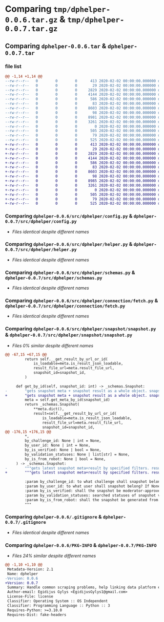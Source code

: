 # Comparing `tmp/dphelper-0.0.6.tar.gz` & `tmp/dphelper-0.0.7.tar.gz`

## Comparing `dphelper-0.0.6.tar` & `dphelper-0.0.7.tar`

### file list

```diff
@@ -1,14 +1,14 @@
--rw-r--r--   0        0        0      413 2020-02-02 00:00:00.000000 dphelper-0.0.6/steps.txt
--rw-r--r--   0        0        0       29 2020-02-02 00:00:00.000000 dphelper-0.0.6/src/dphelper/__init__.py
--rw-r--r--   0        0        0     2829 2020-02-02 00:00:00.000000 dphelper-0.0.6/src/dphelper/config.py
--rw-r--r--   0        0        0     4144 2020-02-02 00:00:00.000000 dphelper-0.0.6/src/dphelper/helper.py
--rw-r--r--   0        0        0      586 2020-02-02 00:00:00.000000 dphelper-0.0.6/src/dphelper/schemas.py
--rw-r--r--   0        0        0       83 2020-02-02 00:00:00.000000 dphelper-0.0.6/src/dphelper/connection/__init__.py
--rw-r--r--   0        0        0     8603 2020-02-02 00:00:00.000000 dphelper-0.0.6/src/dphelper/connection/fetch.py
--rw-r--r--   0        0        0       98 2020-02-02 00:00:00.000000 dphelper-0.0.6/src/dphelper/snapshot/__init__.py
--rw-r--r--   0        0        0     8981 2020-02-02 00:00:00.000000 dphelper-0.0.6/src/dphelper/snapshot/snapshot.py
--rw-r--r--   0        0        0     3261 2020-02-02 00:00:00.000000 dphelper-0.0.6/.gitignore
--rw-r--r--   0        0        0        0 2020-02-02 00:00:00.000000 dphelper-0.0.6/license
--rw-r--r--   0        0        0      505 2020-02-02 00:00:00.000000 dphelper-0.0.6/pyproject.toml
--rw-r--r--   0        0        0       79 2020-02-02 00:00:00.000000 dphelper-0.0.6/readme.md
--rw-r--r--   0        0        0      525 2020-02-02 00:00:00.000000 dphelper-0.0.6/PKG-INFO
+-rw-r--r--   0        0        0      413 2020-02-02 00:00:00.000000 dphelper-0.0.7/steps.txt
+-rw-r--r--   0        0        0       29 2020-02-02 00:00:00.000000 dphelper-0.0.7/src/dphelper/__init__.py
+-rw-r--r--   0        0        0     2829 2020-02-02 00:00:00.000000 dphelper-0.0.7/src/dphelper/config.py
+-rw-r--r--   0        0        0     4144 2020-02-02 00:00:00.000000 dphelper-0.0.7/src/dphelper/helper.py
+-rw-r--r--   0        0        0      586 2020-02-02 00:00:00.000000 dphelper-0.0.7/src/dphelper/schemas.py
+-rw-r--r--   0        0        0       83 2020-02-02 00:00:00.000000 dphelper-0.0.7/src/dphelper/connection/__init__.py
+-rw-r--r--   0        0        0     8603 2020-02-02 00:00:00.000000 dphelper-0.0.7/src/dphelper/connection/fetch.py
+-rw-r--r--   0        0        0       98 2020-02-02 00:00:00.000000 dphelper-0.0.7/src/dphelper/snapshot/__init__.py
+-rw-r--r--   0        0        0     8985 2020-02-02 00:00:00.000000 dphelper-0.0.7/src/dphelper/snapshot/snapshot.py
+-rw-r--r--   0        0        0     3261 2020-02-02 00:00:00.000000 dphelper-0.0.7/.gitignore
+-rw-r--r--   0        0        0        0 2020-02-02 00:00:00.000000 dphelper-0.0.7/license
+-rw-r--r--   0        0        0      505 2020-02-02 00:00:00.000000 dphelper-0.0.7/pyproject.toml
+-rw-r--r--   0        0        0       79 2020-02-02 00:00:00.000000 dphelper-0.0.7/readme.md
+-rw-r--r--   0        0        0      525 2020-02-02 00:00:00.000000 dphelper-0.0.7/PKG-INFO
```

### Comparing `dphelper-0.0.6/src/dphelper/config.py` & `dphelper-0.0.7/src/dphelper/config.py`

 * *Files identical despite different names*

### Comparing `dphelper-0.0.6/src/dphelper/helper.py` & `dphelper-0.0.7/src/dphelper/helper.py`

 * *Files identical despite different names*

### Comparing `dphelper-0.0.6/src/dphelper/schemas.py` & `dphelper-0.0.7/src/dphelper/schemas.py`

 * *Files identical despite different names*

### Comparing `dphelper-0.0.6/src/dphelper/connection/fetch.py` & `dphelper-0.0.7/src/dphelper/connection/fetch.py`

 * *Files identical despite different names*

### Comparing `dphelper-0.0.6/src/dphelper/snapshot/snapshot.py` & `dphelper-0.0.7/src/dphelper/snapshot/snapshot.py`

 * *Files 0% similar despite different names*

```diff
@@ -67,15 +67,15 @@
         return self.__get_result_by_url_or_id(
             is_loadable=meta.is_result_json_loadable,
             result_file_url=meta.result_file_url,
             snapshot_id=snapshot_id,
         )
 
     def get_by_id(self, snapshot_id: int) -> _schemas.Snapshot:
-        "gets snapshot meta + snapshot result as a whole object. snapshot result is placed inside `json_data`"
+        "gets snapshot meta + snapshot result as a whole object. snapshot result is placed inside `result` attribute"
         meta = self.get_meta_by_id(snapshot_id)
         return _schemas.Snapshot(
             **meta.dict(),
             result=self.__get_result_by_url_or_id(
                 is_loadable=meta.is_result_json_loadable,
                 result_file_url=meta.result_file_url,
                 snapshot_id=snapshot_id,
@@ -176,15 +176,15 @@
         *,
         by_challenge_id: None | int = None,
         by_user_id: None | int = None,
         by_is_verified: None | bool = None,
         by_validation_statuses: None | list[str] = None,
         by_is_from_robot: None | bool = None,
     ) -> _schemas.Snapshot:
-        """gets latest snapshot meta+result by specified filters. result is stored inside `json_data` attribute
+        """gets latest snapshot meta+result by specified filters. result is stored inside `result` attribute
 
         :param by_challenge_id: to what challenge shall snapshot belong? If None, any will match.
         :param by_user_id: to what user shall snapshot belong? If None, any will match.
         :param by_is_verified: shall the snapshot be moderator-approved? If None, any will match.
         :param by_validation_statuses: searched statuses of snapshot validation. If None, any will match.
         :param by_is_from_robot: shall the snapshot be generated from robot code run (True) or uploaded by human (False)? If None, any will match.
         """
```

### Comparing `dphelper-0.0.6/.gitignore` & `dphelper-0.0.7/.gitignore`

 * *Files identical despite different names*

### Comparing `dphelper-0.0.6/PKG-INFO` & `dphelper-0.0.7/PKG-INFO`

 * *Files 24% similar despite different names*

```diff
@@ -1,10 +1,10 @@
 Metadata-Version: 2.1
 Name: dphelper
-Version: 0.0.6
+Version: 0.0.7
 Summary: Handle common scraping problems, help linking data platform entities
 Author-email: Egidijus Gylys <EgidijusGylys1@gmail.com>
 License-File: license
 Classifier: Operating System :: OS Independent
 Classifier: Programming Language :: Python :: 3
 Requires-Python: >=3.10.0
 Requires-Dist: fake-headers
```

